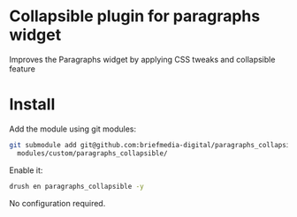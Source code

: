 # Collapsible plugin for paragraphs widget

Improves the Paragraphs widget by applying CSS tweaks and collapsible feature

# Install

Add the module using git modules:

```bash
git submodule add git@github.com:briefmedia-digital/paragraphs_collapsible.git \
  modules/custom/paragraphs_collapsible/
```

Enable it:

```bash
drush en paragraphs_collapsible -y
```
No configuration required.
